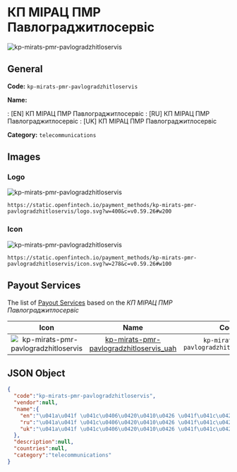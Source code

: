 
# КП МІРАЦ ПМР Павлограджитлосервіс 
![kp-mirats-pmr-pavlogradzhitloservis](https://static.openfintech.io/payment_methods/kp-mirats-pmr-pavlogradzhitloservis/logo.svg?w=400&c=v0.59.26#w200)  

## General 
**Code:** `kp-mirats-pmr-pavlogradzhitloservis` 
 
**Name:** 
 
:	[EN] КП МІРАЦ ПМР Павлограджитлосервіс 
:	[RU] КП МІРАЦ ПМР Павлограджитлосервіс 
:	[UK] КП МІРАЦ ПМР Павлограджитлосервіс 
 
**Category:** `telecommunications` 
 

## Images 

### Logo 
![kp-mirats-pmr-pavlogradzhitloservis](https://static.openfintech.io/payment_methods/kp-mirats-pmr-pavlogradzhitloservis/logo.svg?w=400&c=v0.59.26#w200)  

```
https://static.openfintech.io/payment_methods/kp-mirats-pmr-pavlogradzhitloservis/logo.svg?w=400&c=v0.59.26#w200
```  

### Icon 
![kp-mirats-pmr-pavlogradzhitloservis](https://static.openfintech.io/payment_methods/kp-mirats-pmr-pavlogradzhitloservis/icon.svg?w=278&c=v0.59.26#w100)  

```
https://static.openfintech.io/payment_methods/kp-mirats-pmr-pavlogradzhitloservis/icon.svg?w=278&c=v0.59.26#w100
```  

## Payout Services 
 
The list of [Payout Services](/payout-services/) based on the _КП МІРАЦ ПМР Павлограджитлосервіс_ 

|Icon|Name|Code| 
|:---:|:---:|:---:| 
|![kp-mirats-pmr-pavlogradzhitloservis](https://static.openfintech.io/payout_methods/kp-mirats-pmr-pavlogradzhitloservis/icon.svg?w=278&c=v0.59.26#w40) |[kp-mirats-pmr-pavlogradzhitloservis_uah](/payout-services/kp-mirats-pmr-pavlogradzhitloservis_uah/)|`kp-mirats-pmr-pavlogradzhitloservis_uah`| 
 

## JSON Object 

```json
{
  "code":"kp-mirats-pmr-pavlogradzhitloservis",
  "vendor":null,
  "name":{
    "en":"\u041a\u041f \u041c\u0406\u0420\u0410\u0426 \u041f\u041c\u0420 \u041f\u0430\u0432\u043b\u043e\u0433\u0440\u0430\u0434\u0436\u0438\u0442\u043b\u043e\u0441\u0435\u0440\u0432\u0456\u0441",
    "ru":"\u041a\u041f \u041c\u0406\u0420\u0410\u0426 \u041f\u041c\u0420 \u041f\u0430\u0432\u043b\u043e\u0433\u0440\u0430\u0434\u0436\u0438\u0442\u043b\u043e\u0441\u0435\u0440\u0432\u0456\u0441",
    "uk":"\u041a\u041f \u041c\u0406\u0420\u0410\u0426 \u041f\u041c\u0420 \u041f\u0430\u0432\u043b\u043e\u0433\u0440\u0430\u0434\u0436\u0438\u0442\u043b\u043e\u0441\u0435\u0440\u0432\u0456\u0441"
  },
  "description":null,
  "countries":null,
  "category":"telecommunications"
}
```  
